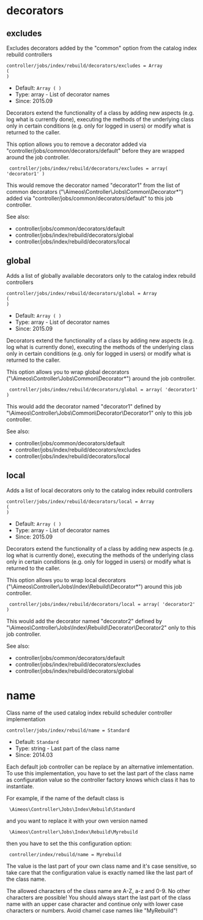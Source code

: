 
# decorators
## excludes

Excludes decorators added by the "common" option from the catalog index rebuild controllers

```
controller/jobs/index/rebuild/decorators/excludes = Array
(
)
```

* Default: `Array
(
)
`
* Type: array - List of decorator names
* Since: 2015.09

Decorators extend the functionality of a class by adding new aspects
(e.g. log what is currently done), executing the methods of the underlying
class only in certain conditions (e.g. only for logged in users) or
modify what is returned to the caller.

This option allows you to remove a decorator added via
"controller/jobs/common/decorators/default" before they are wrapped
around the job controller.

```
 controller/jobs/index/rebuild/decorators/excludes = array( 'decorator1' )
```

This would remove the decorator named "decorator1" from the list of
common decorators ("\Aimeos\Controller\Jobs\Common\Decorator\*") added via
"controller/jobs/common/decorators/default" to this job controller.

See also:

* controller/jobs/common/decorators/default
* controller/jobs/index/rebuild/decorators/global
* controller/jobs/index/rebuild/decorators/local

## global

Adds a list of globally available decorators only to the catalog index rebuild controllers

```
controller/jobs/index/rebuild/decorators/global = Array
(
)
```

* Default: `Array
(
)
`
* Type: array - List of decorator names
* Since: 2015.09

Decorators extend the functionality of a class by adding new aspects
(e.g. log what is currently done), executing the methods of the underlying
class only in certain conditions (e.g. only for logged in users) or
modify what is returned to the caller.

This option allows you to wrap global decorators
("\Aimeos\Controller\Jobs\Common\Decorator\*") around the job controller.

```
 controller/jobs/index/rebuild/decorators/global = array( 'decorator1' )
```

This would add the decorator named "decorator1" defined by
"\Aimeos\Controller\Jobs\Common\Decorator\Decorator1" only to this job controller.

See also:

* controller/jobs/common/decorators/default
* controller/jobs/index/rebuild/decorators/excludes
* controller/jobs/index/rebuild/decorators/local

## local

Adds a list of local decorators only to the catalog index rebuild controllers

```
controller/jobs/index/rebuild/decorators/local = Array
(
)
```

* Default: `Array
(
)
`
* Type: array - List of decorator names
* Since: 2015.09

Decorators extend the functionality of a class by adding new aspects
(e.g. log what is currently done), executing the methods of the underlying
class only in certain conditions (e.g. only for logged in users) or
modify what is returned to the caller.

This option allows you to wrap local decorators
("\Aimeos\Controller\Jobs\Index\Rebuild\Decorator\*") around this job controller.

```
 controller/jobs/index/rebuild/decorators/local = array( 'decorator2' )
```

This would add the decorator named "decorator2" defined by
"\Aimeos\Controller\Jobs\Index\Rebuild\Decorator\Decorator2" only to this job
controller.

See also:

* controller/jobs/common/decorators/default
* controller/jobs/index/rebuild/decorators/excludes
* controller/jobs/index/rebuild/decorators/global

# name

Class name of the used catalog index rebuild scheduler controller implementation

```
controller/jobs/index/rebuild/name = Standard
```

* Default: `Standard`
* Type: string - Last part of the class name
* Since: 2014.03

Each default job controller can be replace by an alternative imlementation.
To use this implementation, you have to set the last part of the class
name as configuration value so the controller factory knows which class it
has to instantiate.

For example, if the name of the default class is

```
 \Aimeos\Controller\Jobs\Index\Rebuild\Standard
```

and you want to replace it with your own version named

```
 \Aimeos\Controller\Jobs\Index\Rebuild\Myrebuild
```

then you have to set the this configuration option:

```
 controller/index/rebuild/name = Myrebuild
```

The value is the last part of your own class name and it's case sensitive,
so take care that the configuration value is exactly named like the last
part of the class name.

The allowed characters of the class name are A-Z, a-z and 0-9. No other
characters are possible! You should always start the last part of the class
name with an upper case character and continue only with lower case characters
or numbers. Avoid chamel case names like "MyRebuild"!
